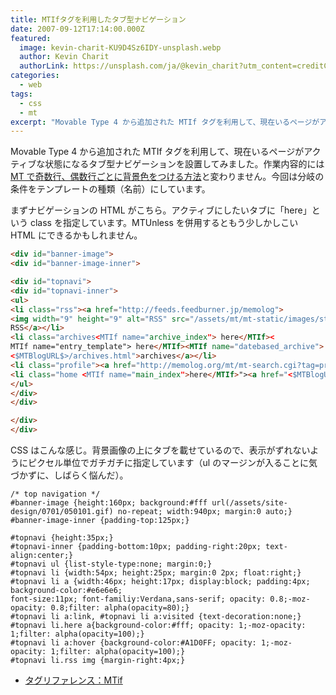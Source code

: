 ```yaml
---
title: MTIfタグを利用したタブ型ナビゲーション
date: 2007-09-12T17:14:00.000Z
featured:
  image: kevin-charit-KU9D4Sz6IDY-unsplash.webp
  author: Kevin Charit
  authorLink: https://unsplash.com/ja/@kevin_charit?utm_content=creditCopyText&utm_medium=referral&utm_source=unsplash
categories:
  - web
tags:
  - css
  - mt
excerpt: "Movable Type 4 から追加された MTIf タグを利用して、現在いるページがアクティブな状態になるタブ型ナビゲーションを設置してみました。"
---
```


Movable Type 4 から追加された MTIf タグを利用して、現在いるページがアクティブな状態になるタブ型ナビゲーションを設置してみました。作業内容的には[MT で奇数行、偶数行ごとに背景色をつける方法](/2007/08/mt/)と変わりません。今回は分岐の条件をテンプレートの種類（名前）にしています。

まずナビゲーションの HTML がこちら。アクティブにしたいタブに「here」という class を指定しています。MTUnless を併用するともう少しかしこい HTML にできるかもしれません。

```html
<div id="banner-image">
<div id="banner-image-inner">

<div id="topnavi">
<div id="topnavi-inner">
<ul>
<li class="rss"><a href="http://feeds.feedburner.jp/memolog">
<img width="9" height="9" alt="RSS" src="/assets/mt/mt-static/images/status_icons/feed.gif"/>
RSS</a></li>
<li class="archives<MTIf name="archive_index"> here</MTIf><
MTIf name="entry_template"> here</MTIf><MTIf name="datebased_archive"> here</MTIf>"><a href="
<$MTBlogURL$>/archives.html">archives</a></li>
<li class="profile"><a href="http://memolog.org/mt/mt-search.cgi?tag=profile&IncludeBlogs=5">profile</a></li>
<li class="home <MTIf name="main_index">here</MTIf>"><a href="<$MTBlogURL$>">home</a></li>
</ul>
</div>
</div>

</div>
</div>

```

CSS はこんな感じ。背景画像の上にタブを載せているので、表示がずれないようにピクセル単位でガチガチに指定しています（ul のマージンが入ることに気づかずに、しばらく悩んだ）。

```
/* top navigation */
#banner-image {height:160px; background:#fff url(/assets/site-design/0701/050101.gif) no-repeat; width:940px; margin:0 auto;}
#banner-image-inner {padding-top:125px;}

#topnavi {height:35px;}
#topnavi-inner {padding-bottom:10px; padding-right:20px; text-align:center;}
#topnavi ul {list-style-type:none; margin:0;}
#topnavi li {width:54px; height:25px; margin:0 2px; float:right;}
#topnavi li a {width:46px; height:17px; display:block; padding:4px; background-color:#e6e6e6;
font-size:11px; font-familiy:Verdana,sans-serif; opacity: 0.8;-moz-opacity: 0.8;filter: alpha(opacity=80);}
#topnavi li a:link, #topnavi li a:visited {text-decoration:none;}
#topnavi li.here a{background-color:#fff; opacity: 1;-moz-opacity: 1;filter: alpha(opacity=100);}
#topnavi li a:hover {background-color:#A1D0FF; opacity: 1;-moz-opacity: 1;filter: alpha(opacity=100);}
#topnavi li.rss img {margin-right:4px;}

```

- [タグリファレンス：MTif](http://movabletype.jp/documentation/appendices/tags/if.html)
